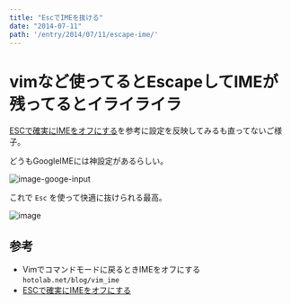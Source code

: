 ```yaml
---
title: "EscでIMEを抜ける"
date: "2014-07-11"
path: '/entry/2014/07/11/escape-ime/'
---
```

# vimなど使ってるとEscapeしてIMEが残ってるとイライライラ

[ESCで確実にIMEをオフにする](http://nobeans.hatenablog.com/entry/20090211/1234326782)を参考に設定を反映してみるも直ってないご様子。

どうもGoogleIMEには神設定があるらしい。

![image-googe-input](http://i.gyazo.com/64daf9848e558c14efc0df858aef8388.png)

これで `Esc` を使って快適に抜けられる最高。

![image](http://i.gyazo.com/2708f90efe1cebb5d4f5aad5195b1ce8.gif)

## 参考

- Vimでコマンドモードに戻るときIMEをオフにする `hotolab.net/blog/vim_ime`
- [ESCで確実にIMEをオフにする](http://nobeans.hatenablog.com/entry/20090211/1234326782)
